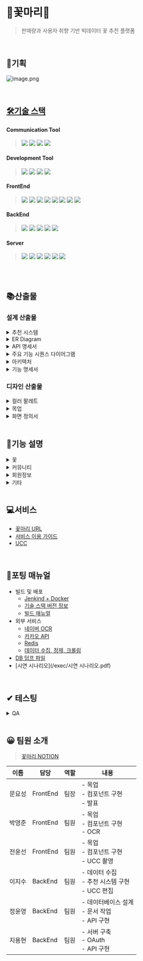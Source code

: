 # 🌼꽃마리🌼

> 판매량과 사용자 취향 기반 빅데이터 꽃 추천 플랫폼

<br/>

## 🌱기획

![image.png](./output/기획서.png)

<br/>

## [🛠기술 스택](https://lab.ssafy.com/s07-bigdata-recom-sub2/S07P22A303/-/wikis/Tech-Stack)

#### Communication Tool

> <img src="https://img.shields.io/badge/gitlab-FC6D26?style=for-the-badge&logo=gitlab&logoColor=white">
> <img src="https://img.shields.io/badge/jira-0052CC?style=for-the-badge&logo=jira&logoColor=white">
> <img src="https://img.shields.io/badge/mattermost-0058CC?style=for-the-badge&logo=mattermost&logoColor=white">
> <img src="https://img.shields.io/badge/notion-000000?style=for-the-badge&logo=notion&logoColor=white">

#### Development Tool

> <img src="https://img.shields.io/badge/vscode-007ACC?style=for-the-badge&logo=visualstudiocode&logoColor=white">
> <img src="https://img.shields.io/badge/intellij-000000?style=for-the-badge&logo=intellijidea&logoColor=white">
> <img src="https://img.shields.io/badge/mysql_workbench-4479A1?style=for-the-badge&logo=mysql&logoColor=white">
> <img src="https://img.shields.io/badge/docker-2496ED?style=for-the-badge&logo=docker&logoColor=white">

#### FrontEnd

> <img src="https://img.shields.io/badge/html5-E34F26?style=for-the-badge&logo=html5&logoColor=white">
> <img src="https://img.shields.io/badge/css-1572B6?style=for-the-badge&logo=css3&logoColor=white">
> <img src="https://img.shields.io/badge/tailwindcss-06B6D4?style=for-the-badge&logo=tailwindcss&logoColor=white">
> <img src="https://img.shields.io/badge/javascript-F7DF1E?style=for-the-badge&logo=javascript&logoColor=black">
> <img src="https://img.shields.io/badge/react-61DAFB?style=for-the-badge&logo=react&logoColor=black">
> <img src="https://img.shields.io/badge/redux-764ABC?style=for-the-badge&logo=redux&logoColor=white">
> <img src="https://img.shields.io/badge/node.js-339933?style=for-the-badge&logo=Node.js&logoColor=white">
> <img src="https://img.shields.io/badge/next.js-000000?style=for-the-badge&logo=next.js&logoColor=white">

#### BackEnd

> <img src="https://img.shields.io/badge/java-007396?style=for-the-badge&logo=java&logoColor=white">
> <img src="https://img.shields.io/badge/springboot-6DB33F?style=for-the-badge&logo=springboot&logoColor=white">
> <img src="https://img.shields.io/badge/python-3776AB?style=for-the-badge&logo=python&logoColor=white">
> <img src="https://img.shields.io/badge/django-092E20?style=for-the-badge&logo=django&logoColor=white">
> <img src="https://img.shields.io/badge/mysql-4479A1?style=for-the-badge&logo=mysql&logoColor=white">

#### Server

> <img src="https://img.shields.io/badge/aws-FF9900?style=for-the-badge&logo=amazonaws&logoColor=white">
> <img src="https://img.shields.io/badge/ec2-FF9900?style=for-the-badge&logo=amazonec2&logoColor=white">
> <img src="https://img.shields.io/badge/s3-569A31?style=for-the-badge&logo=amazons3&logoColor=white">
> <img src="https://img.shields.io/badge/nginx-009639?style=for-the-badge&logo=nginx&logoColor=white">
> <img src="https://img.shields.io/badge/jenkins-D24939?style=for-the-badge&logo=jenkins&logoColor=white">
> <img src="https://img.shields.io/badge/docker-2496ED?style=for-the-badge&logo=docker&logoColor=white">

<br/>
<br/>

## 📚산출물

### 설계 산출물

<details>
<summary>추천 시스템</summary>
<div markdown="1">

-   태그별 꽃 추천
    -   KNN 알고리즘 - 코사인 유사도 활용
    -   유저 간 컬렉션에 담은 꽃 유사도 점수와 최근 일주일 화훼 유통 데이터 점수를 7:3으로 적용
    -   화훼 유통 데이터는 최근 3년 간의 데이터 사용
    -   판매량에 따라 점수 부여(판매량 점수)
        -   1만 손 ↑ = 6점
        -   5천 손 ↑ = 3점
        -   5천 손 ↓ = 1점
    -   판매량을 연도에 따라 가중치 적용
        -   올해 = 0.6 \* 판매량 점수
        -   작년 = 0.3 \* 판매량 점수
        -   재작년 0.1 \* 판매량 점수
    -   유사도와 판매량을 함께 계산하여 0.5 이상의 유사도 중 높은 순으로 18개까지 품종 추천
        -   만약 18개의 추천이 불가능한 경우 인기순으로 추가
-   좋아요 기반 게시글 추천
    -   KNN 알고리즘 - 코사인 유사도 활용
    -   유저간 좋아요를 누른 게시글 유사도 점수를 계산하여 0.5 이상의 유사도 중 높은 순서대로 4개의 게시글 추천
        -   만약 4개의 추천이 불가능한 경우 인기순으로 추가
-   편지 내용 기반 꽃 추천
    -   TF-IDF 활용
    -   편지 내용에서 중요 단어를 찾아 꽃말과 매칭
    -   편지 내용과 꽃말을 형태소 단위로 분리하여 비교

</div>
</details>

<details>
<summary>ER Diagram</summary>
<div markdown="1">

![image.png](./output/ERD.png)

</div>
</details>

<details>
<summary>API 명세서</summary>
<div markdown="1">

![image.png](./output/API명세서.png)

</div>
</details>

<details>
<summary>주요 기능 시퀀스 다이어그램</summary>
<div markdown="1">

-   꽃
    -   오늘의 꽃
        ![image.png](./output/시퀀스다이어그램/오늘의_꽃.png)
    -   꽃 검색
        ![image.png](./output/시퀀스다이어그램/꽃_검색.png)
    -   품종 상세페이지 조회
        ![image.png](./output/시퀀스다이어그램/품종_상세페이지_조회.png)
    -   컬렉션 추가
        ![image.png](./output/시퀀스다이어그램/컬렉션_추가.png)
-   추천
    -   대상 기반 꽃 추천
        ![image.png](./output/시퀀스다이어그램/대상_기반.png)
    -   편지 기반 꽃 추천
        ![image.png](./output/시퀀스다이어그램/편지_기반.png)
    -   좋아요 기반 게시글 추천
        ![image.png](./output/시퀀스다이어그램/게시글.png)
-   커뮤니티
    -   글 작성
        ![image.png](./output/시퀀스다이어그램/글_작성.png)
    -   전체 글 조회
        ![image.png](./output/시퀀스다이어그램/전체_글_조회.png)
    -   상세 글 조회
        ![image.png](./output/시퀀스다이어그램/상세_글_조회.png)
    -   댓글 작성
        ![image.png](./output/시퀀스다이어그램/댓글_작성.png)
-   회원정보
    -   회원가입 및 로그인
        ![image.png](./output/시퀀스다이어그램/회원가입_로그인.png)
    -   회원정보 조회
        ![image.png](./output/시퀀스다이어그램/회원정보_조회.png)

</div>
</details>

<details>
<summary>아키텍처</summary>
<div markdown="1">

![image.png](./output/아키텍처.png)

</div>
</details>

<details>
<summary>기능 명세서</summary>
<div markdown="1">

![image.png](./output/기능명세서.png)

</div>
</details>

### 디자인 산출물

<details>
<summary>컬러 팔레트</summary>
<div markdown="1">

![image.png](./output/컬러팔레트.png)

</div>
</details>

<details>
<summary>목업</summary>
<div markdown="1">

![image.png](./output/목업/목업1.png)
![image.png](./output/목업/목업2.png)
![image.png](./output/목업/목업3.png)
![image.png](./output/목업/목업4.png)
![image.png](./output/목업/목업5.png)

</div>
</details>

<details>
<summary>화면 정의서</summary>
<div markdown="1">

![image.png](./output/화면정의서/슬라이드1.JPG)
![image.png](./output/화면정의서/슬라이드2.JPG)
![image.png](./output/화면정의서/슬라이드3.JPG)
![image.png](./output/화면정의서/슬라이드4.JPG)
![image.png](./output/화면정의서/슬라이드5.JPG)
![image.png](./output/화면정의서/슬라이드6.JPG)
![image.png](./output/화면정의서/슬라이드7.JPG)
![image.png](./output/화면정의서/슬라이드8.JPG)
![image.png](./output/화면정의서/슬라이드9.JPG)
![image.png](./output/화면정의서/슬라이드10.JPG)
![image.png](./output/화면정의서/슬라이드11.JPG)
![image.png](./output/화면정의서/슬라이드12.JPG)
![image.png](./output/화면정의서/슬라이드13.JPG)
![image.png](./output/화면정의서/슬라이드14.JPG)
![image.png](./output/화면정의서/슬라이드15.JPG)

</div>
</details>

<br/>

## 📣기능 설명

<details>
<summary>꽃</summary>
<div markdown="1">

![image.png](./output/기능설명/꽃.PNG)

</div>
</details>

<details>
<summary>커뮤니티</summary>
<div markdown="1">

![image.png](./output/기능설명/커뮤니티.PNG)

</div>
</details>

<details>
<summary>회원정보</summary>
<div markdown="1">

![image.png](./output/기능설명/회원정보.PNG)

</div>
</details>

<details>
<summary>기타</summary>
<div markdown="1">

![image.png](./output/기능설명/기타.PNG)

</div>
</details>

<br/>

## 💻서비스

-   [꽃마리 URL](https://ggotmari.com/)
-   [서비스 이용 가이드](https://a303-princess.notion.site/690dcc0e597b4a7886754f98b493371d)
-   [UCC](https://www.youtube.com/watch?v=F-DhYVAxK2E)

<br/>

## 🔌포팅 매뉴얼

-   빌드 및 배포
    - [Jenkind + Docker](https://github.com/yoonsunny17/ggotmari/blob/a46566f523828c5330c708ca093fa5340adda25b/exec/%EB%B9%8C%EB%93%9C%20%EB%B0%8F%20%EB%B0%B0%ED%8F%AC/Jenkins_Docker/Jenkins_Docker.md)
    - [기술 스택 버전 정보](https://github.com/yoonsunny17/ggotmari/blob/a46566f523828c5330c708ca093fa5340adda25b/exec/%EB%B9%8C%EB%93%9C%20%EB%B0%8F%20%EB%B0%B0%ED%8F%AC/%EA%B8%B0%EC%88%A0%20%EC%8A%A4%ED%83%9D%20%EB%B2%84%EC%A0%84.md)
    - [빌드 매뉴얼](https://github.com/yoonsunny17/ggotmari/blob/a46566f523828c5330c708ca093fa5340adda25b/exec/%EB%B9%8C%EB%93%9C%20%EB%B0%8F%20%EB%B0%B0%ED%8F%AC/%EB%B9%8C%EB%93%9C%20%EB%A7%A4%EB%89%B4%EC%96%BC.md)
-   외부 서비스
    - [네이버 OCR](https://github.com/yoonsunny17/ggotmari/blob/a46566f523828c5330c708ca093fa5340adda25b/exec/%EC%99%B8%EB%B6%80%20%EC%84%9C%EB%B9%84%EC%8A%A4%20%EC%A0%95%EB%B3%B4/%EB%84%A4%EC%9D%B4%EB%B2%84_OCR/%EB%84%A4%EC%9D%B4%EB%B2%84%20OCR.md)
    - [카카오 API](https://github.com/yoonsunny17/ggotmari/blob/a46566f523828c5330c708ca093fa5340adda25b/exec/%EC%99%B8%EB%B6%80%20%EC%84%9C%EB%B9%84%EC%8A%A4%20%EC%A0%95%EB%B3%B4/%EC%B9%B4%EC%B9%B4%EC%98%A4_API/%EC%B9%B4%EC%B9%B4%EC%98%A4%20API.md)
    - [Redis](https://github.com/yoonsunny17/ggotmari/blob/a46566f523828c5330c708ca093fa5340adda25b/exec/%EC%99%B8%EB%B6%80%20%EC%84%9C%EB%B9%84%EC%8A%A4%20%EC%A0%95%EB%B3%B4/Redis.md)
    - [데이터 수집, 정제, 크롤링](https://github.com/yoonsunny17/ggotmari/blob/a46566f523828c5330c708ca093fa5340adda25b/exec/%EC%99%B8%EB%B6%80%20%EC%84%9C%EB%B9%84%EC%8A%A4%20%EC%A0%95%EB%B3%B4/%EB%8D%B0%EC%9D%B4%ED%84%B0_%EC%88%98%EC%A7%91_%EC%A0%95%EC%A0%9C_%ED%81%AC%EB%A1%A4%EB%A7%81.md)
-   [DB 덤프 파일](/exec/꽃마리_DB_dump.sql)
-   [시연 시나리오](/exec/시연 시나리오.pdf)

<br/>

## ✔ 테스팅

<details>
<summary>QA</summary>
<div markdown="1">

![image.png](./output/QA.jpg)

</div>
</details>

<br/>

## 😀 팀원 소개

> [꽃마리 NOTION](https://a303-princess.notion.site/97e776287f304c1f8492d1f622f448c7)

| 이름   | 담당     | 역할 | 내용                                                    |
| ------ | -------- | ---- | ------------------------------------------------------- |
| 문요성 | FrontEnd | 팀장 | - 목업 <br/> - 컴포넌트 구현 <br/> - 발표               |
| 박영준 | FrontEnd | 팀원 | - 목업 <br/> - 컴포넌트 구현 <br/> - OCR                |
| 전윤선 | FrontEnd | 팀원 | - 목업 <br/> - 컴포넌트 구현 <br/> - UCC 촬영           |
| 이지수 | BackEnd  | 팀원 | - 데이터 수집 <br/> - 추천 시스템 구현 <br/> - UCC 편집 |
| 정윤영 | BackEnd  | 팀원 | - 데이터베이스 설계 <br/> - 문서 작업 <br/> - API 구현  |
| 지용현 | BackEnd  | 팀원 | - 서버 구축 <br/> - OAuth <br/> - API 구현              |
